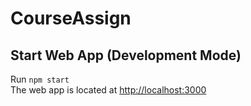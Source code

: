 # CourseAssign

## Start Web App (Development Mode)
Run `npm start`<br/>
The web app is located at [http://localhost:3000](http://localhost:3000)
